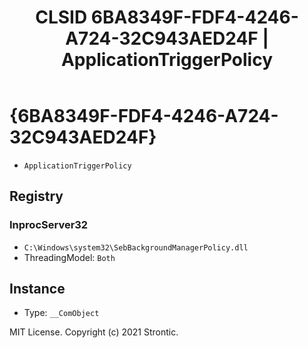 ﻿---
title: "CLSID 6BA8349F-FDF4-4246-A724-32C943AED24F | ApplicationTriggerPolicy"
excerpt: What is COM-Object CLSID 6BA8349F-FDF4-4246-A724-32C943AED24F?
---

# {6BA8349F-FDF4-4246-A724-32C943AED24F}

* `ApplicationTriggerPolicy`

## Registry


### InprocServer32

* `C:\Windows\system32\SebBackgroundManagerPolicy.dll`
* ThreadingModel: `Both`

## Instance

* Type: `__ComObject`

MIT License. Copyright (c) 2021 Strontic.


